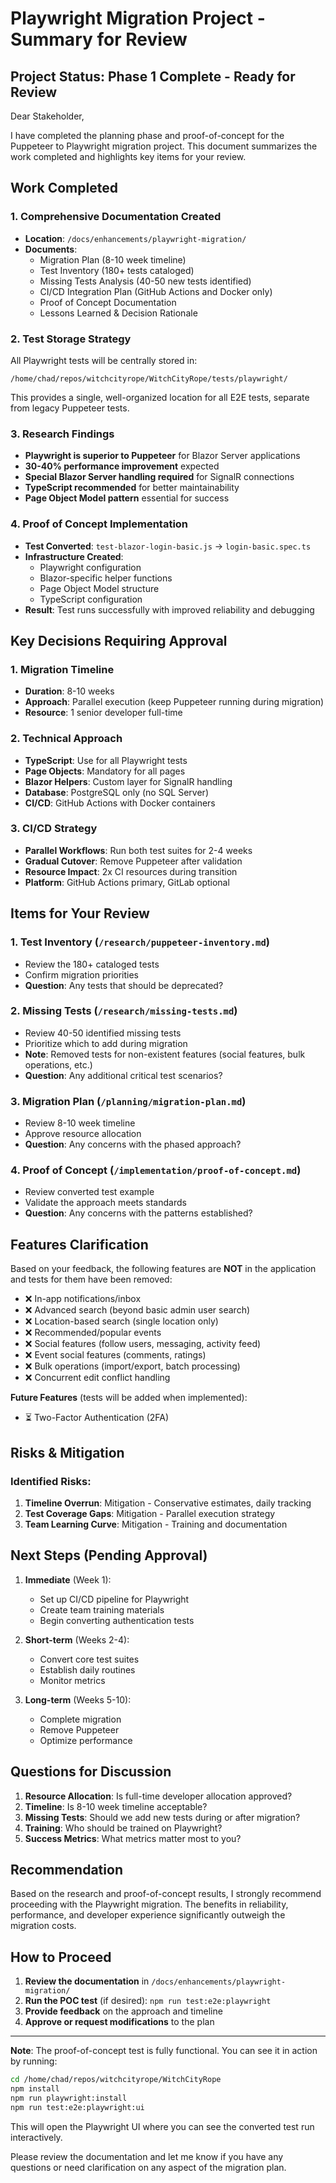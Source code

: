 # Playwright Migration Project - Summary for Review

## Project Status: Phase 1 Complete - Ready for Review

Dear Stakeholder,

I have completed the planning phase and proof-of-concept for the Puppeteer to Playwright migration project. This document summarizes the work completed and highlights key items for your review.

## Work Completed

### 1. Comprehensive Documentation Created
- **Location**: `/docs/enhancements/playwright-migration/`
- **Documents**:
  - Migration Plan (8-10 week timeline)
  - Test Inventory (180+ tests cataloged)
  - Missing Tests Analysis (40-50 new tests identified)
  - CI/CD Integration Plan (GitHub Actions and Docker only)
  - Proof of Concept Documentation
  - Lessons Learned & Decision Rationale

### 2. Test Storage Strategy
All Playwright tests will be centrally stored in:
```
/home/chad/repos/witchcityrope/WitchCityRope/tests/playwright/
```
This provides a single, well-organized location for all E2E tests, separate from legacy Puppeteer tests.

### 3. Research Findings
- **Playwright is superior to Puppeteer** for Blazor Server applications
- **30-40% performance improvement** expected
- **Special Blazor Server handling required** for SignalR connections
- **TypeScript recommended** for better maintainability
- **Page Object Model pattern** essential for success

### 4. Proof of Concept Implementation
- **Test Converted**: `test-blazor-login-basic.js` → `login-basic.spec.ts`
- **Infrastructure Created**:
  - Playwright configuration
  - Blazor-specific helper functions
  - Page Object Model structure
  - TypeScript configuration
- **Result**: Test runs successfully with improved reliability and debugging

## Key Decisions Requiring Approval

### 1. Migration Timeline
- **Duration**: 8-10 weeks
- **Approach**: Parallel execution (keep Puppeteer running during migration)
- **Resource**: 1 senior developer full-time

### 2. Technical Approach
- **TypeScript**: Use for all Playwright tests
- **Page Objects**: Mandatory for all pages
- **Blazor Helpers**: Custom layer for SignalR handling
- **Database**: PostgreSQL only (no SQL Server)
- **CI/CD**: GitHub Actions with Docker containers

### 3. CI/CD Strategy
- **Parallel Workflows**: Run both test suites for 2-4 weeks
- **Gradual Cutover**: Remove Puppeteer after validation
- **Resource Impact**: 2x CI resources during transition
- **Platform**: GitHub Actions primary, GitLab optional

## Items for Your Review

### 1. Test Inventory (`/research/puppeteer-inventory.md`)
- Review the 180+ cataloged tests
- Confirm migration priorities
- **Question**: Any tests that should be deprecated?

### 2. Missing Tests (`/research/missing-tests.md`)
- Review 40-50 identified missing tests
- Prioritize which to add during migration
- **Note**: Removed tests for non-existent features (social features, bulk operations, etc.)
- **Question**: Any additional critical test scenarios?

### 3. Migration Plan (`/planning/migration-plan.md`)
- Review 8-10 week timeline
- Approve resource allocation
- **Question**: Any concerns with the phased approach?

### 4. Proof of Concept (`/implementation/proof-of-concept.md`)
- Review converted test example
- Validate the approach meets standards
- **Question**: Any concerns with the patterns established?

## Features Clarification

Based on your feedback, the following features are **NOT** in the application and tests for them have been removed:
- ❌ In-app notifications/inbox
- ❌ Advanced search (beyond basic admin user search)
- ❌ Location-based search (single location only)
- ❌ Recommended/popular events
- ❌ Social features (follow users, messaging, activity feed)
- ❌ Event social features (comments, ratings)
- ❌ Bulk operations (import/export, batch processing)
- ❌ Concurrent edit conflict handling

**Future Features** (tests will be added when implemented):
- ⏳ Two-Factor Authentication (2FA)

## Risks & Mitigation

### Identified Risks:
1. **Timeline Overrun**: Mitigation - Conservative estimates, daily tracking
2. **Test Coverage Gaps**: Mitigation - Parallel execution strategy
3. **Team Learning Curve**: Mitigation - Training and documentation

## Next Steps (Pending Approval)

1. **Immediate** (Week 1):
   - Set up CI/CD pipeline for Playwright
   - Create team training materials
   - Begin converting authentication tests

2. **Short-term** (Weeks 2-4):
   - Convert core test suites
   - Establish daily routines
   - Monitor metrics

3. **Long-term** (Weeks 5-10):
   - Complete migration
   - Remove Puppeteer
   - Optimize performance

## Questions for Discussion

1. **Resource Allocation**: Is full-time developer allocation approved?
2. **Timeline**: Is 8-10 week timeline acceptable?
3. **Missing Tests**: Should we add new tests during or after migration?
4. **Training**: Who should be trained on Playwright?
5. **Success Metrics**: What metrics matter most to you?

## Recommendation

Based on the research and proof-of-concept results, I strongly recommend proceeding with the Playwright migration. The benefits in reliability, performance, and developer experience significantly outweigh the migration costs.

## How to Proceed

1. **Review the documentation** in `/docs/enhancements/playwright-migration/`
2. **Run the POC test** (if desired): `npm run test:e2e:playwright`
3. **Provide feedback** on the approach and timeline
4. **Approve or request modifications** to the plan

---

**Note**: The proof-of-concept test is fully functional. You can see it in action by running:
```bash
cd /home/chad/repos/witchcityrope/WitchCityRope
npm install
npm run playwright:install
npm run test:e2e:playwright:ui
```

This will open the Playwright UI where you can see the converted test run interactively.

Please review the documentation and let me know if you have any questions or need clarification on any aspect of the migration plan.